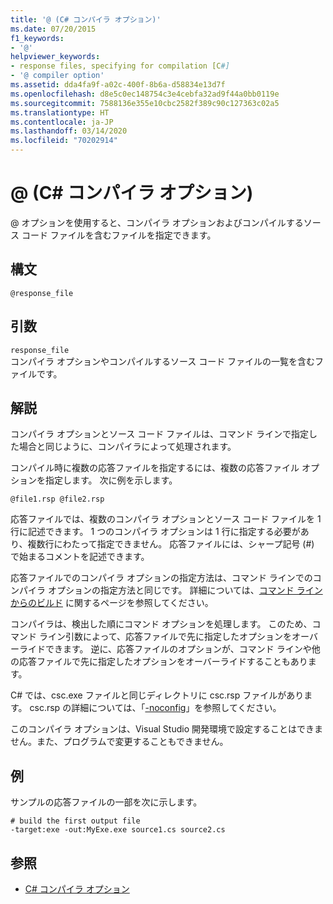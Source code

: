 ```yaml
---
title: '@ (C# コンパイラ オプション)'
ms.date: 07/20/2015
f1_keywords:
- '@'
helpviewer_keywords:
- response files, specifying for compilation [C#]
- '@ compiler option'
ms.assetid: dda4fa9f-a02c-400f-8b6a-d58834e13d7f
ms.openlocfilehash: d8e5c0ec148754c3e4cebfa32ad9f44a0bb0119e
ms.sourcegitcommit: 7588136e355e10cbc2582f389c90c127363c02a5
ms.translationtype: HT
ms.contentlocale: ja-JP
ms.lasthandoff: 03/14/2020
ms.locfileid: "70202914"
---
```

# <a name="-c-compiler-options"></a>@ (C# コンパイラ オプション)
@ オプションを使用すると、コンパイラ オプションおよびコンパイルするソース コード ファイルを含むファイルを指定できます。  
  
## <a name="syntax"></a>構文  
  
```console  
@response_file  
```  
  
## <a name="arguments"></a>引数  
 `response_file`  
 コンパイラ オプションやコンパイルするソース コード ファイルの一覧を含むファイルです。  
  
## <a name="remarks"></a>解説  
 コンパイラ オプションとソース コード ファイルは、コマンド ラインで指定した場合と同じように、コンパイラによって処理されます。  
  
 コンパイル時に複数の応答ファイルを指定するには、複数の応答ファイル オプションを指定します。 次に例を示します。  
  
```console  
@file1.rsp @file2.rsp  
```  
  
 応答ファイルでは、複数のコンパイラ オプションとソース コード ファイルを 1 行に記述できます。 1 つのコンパイラ オプションは 1 行に指定する必要があり、複数行にわたって指定できません。 応答ファイルには、シャープ記号 (#) で始まるコメントを記述できます。  
  
 応答ファイルでのコンパイラ オプションの指定方法は、コマンド ラインでのコンパイラ オプションの指定方法と同じです。 詳細については、[コマンド ラインからのビルド](./how-to-set-environment-variables-for-the-visual-studio-command-line.md) に関するページを参照してください。  
  
 コンパイラは、検出した順にコマンド オプションを処理します。 このため、コマンド ライン引数によって、応答ファイルで先に指定したオプションをオーバーライドできます。 逆に、応答ファイルのオプションが、コマンド ラインや他の応答ファイルで先に指定したオプションをオーバーライドすることもあります。  
  
 C# では、csc.exe ファイルと同じディレクトリに csc.rsp ファイルがあります。 csc.rsp の詳細については、「[-noconfig](./noconfig-compiler-option.md)」を参照してください。  
  
 このコンパイラ オプションは、Visual Studio 開発環境で設定することはできません。また、プログラムで変更することもできません。  
  
## <a name="example"></a>例  
 サンプルの応答ファイルの一部を次に示します。  
  
```console  
# build the first output file  
-target:exe -out:MyExe.exe source1.cs source2.cs  
```  
  
## <a name="see-also"></a>参照

- [C# コンパイラ オプション](./index.md)
